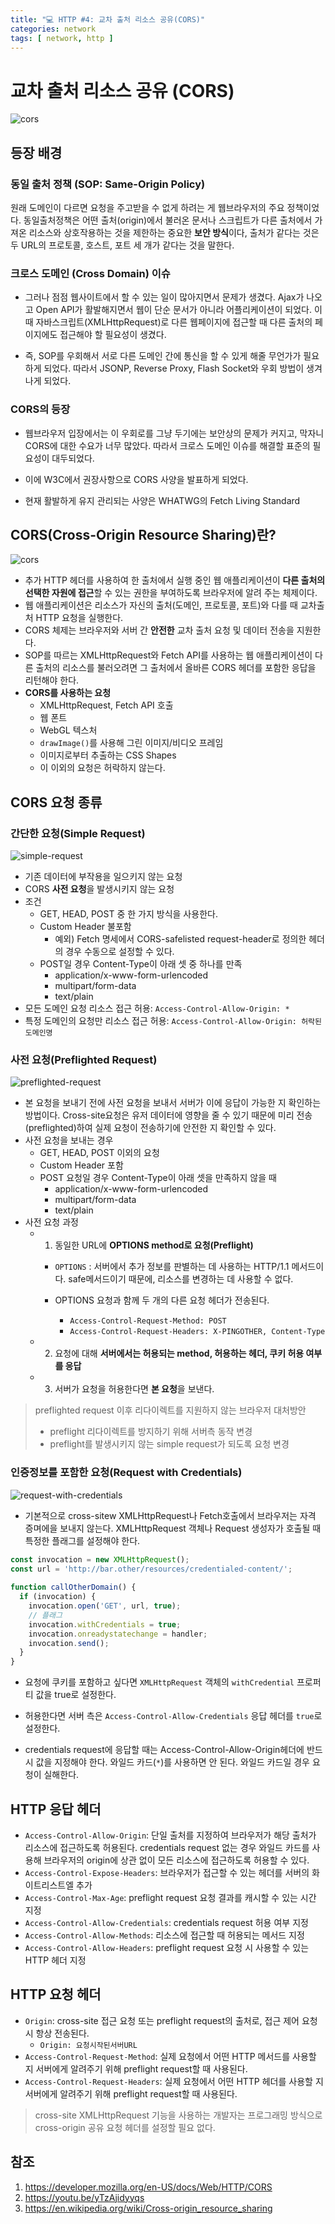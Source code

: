 ```yaml
---
title: "💻 HTTP #4: 교차 출처 리소스 공유(CORS)"
categories: network
tags: [ network, http ]
---
```


# 교차 출처 리소스 공유 (CORS)

![cors](https://upload.wikimedia.org/wikipedia/commons/thumb/c/ca/Flowchart_showing_Simple_and_Preflight_XHR.svg/1024px-Flowchart_showing_Simple_and_Preflight_XHR.svg.png)



## 등장 배경

### 동일 출처 정책 (SOP: Same-Origin Policy)

원래 도메인이 다르면 요청을 주고받을 수 없게 하려는 게 웹브라우저의 주요 정책이었다. 동일출처정책은 어떤 출처(origin)에서 불러온 문서나 스크립트가 다른 출처에서 가져온 리소스와 상호작용하는 것을 제한하는 중요한 **보안 방식**이다, 출처가 같다는 것은 두 URL의 프로토콜, 호스트, 포트 세 개가 같다는 것을 말한다. 



### 크로스 도메인 (Cross Domain) 이슈

- 그러나 점점 웹사이트에서 할 수 있는 일이 많아지면서 문제가 생겼다. Ajax가 나오고 Open API가 활발해지면서 웹이 단순 문서가 아니라 어플리케이션이 되었다. 이때 자바스크립트(XMLHttpRequest)로 다른 웹페이지에 접근할 때 다른 출처의 페이지에도 접근해야 할 필요성이 생겼다.

- 즉, SOP를 우회해서 서로 다른 도메인 간에 통신을 할 수 있게 해줄 무언가가 필요하게 되었다. 따라서 JSONP, Reverse Proxy, Flash Socket와 우회 방법이 생겨나게 되었다. 



### CORS의 등장

- 웹브라우저 입장에서는 이 우회로를 그냥 두기에는 보안상의 문제가 커지고, 막자니 CORS에 대한 수요가 너무 많았다. 따라서 크로스 도메인 이슈를 해결할 표준의 필요성이 대두되었다. 

- 이에 W3C에서 권장사항으로 CORS 사양을 발표하게 되었다. 
- 현재 활발하게 유지 관리되는 사양은 WHATWG의 Fetch Living Standard



## CORS(Cross-Origin Resource Sharing)란?

![cors](https://mdn.mozillademos.org/files/14295/CORS_principle.png)



- 추가 HTTP 헤더를 사용하여 한 출처에서 실행 중인 웹 애플리케이션이 **다른 출처의 선택한 자원에 접근**할 수 있는 권한을 부여하도록 브라우저에 알려 주는 체제이다.
- 웹 애플리케이션은 리소스가 자신의 출처(도메인, 프로토콜, 포트)와 다를 때 교차출처 HTTP 요청을 실행한다. 
- CORS 체제는 브라우저와 서버 간 **안전한** 교차 출처 요청 및 데이터 전송을 지원한다. 
- SOP를 따르는 XMLHttpRequest와 Fetch API를 사용하는 웹 애플리케이션이 다른 출처의 리소스를 불러오려면 그 출처에서 올바른 CORS 헤더를 포함한 응답을 리턴해야 한다.
- **CORS를 사용하는 요청**
  - XMLHttpRequest, Fetch API 호출
  - 웹 폰트
  - WebGL 텍스처
  - `drawImage()`를 사용해 그린 이미지/비디오 프레임
  - 이미지로부터 추출하는 CSS Shapes
  - 이 이외의 요청은 허락하지 않는다.



## CORS 요청 종류

### 간단한 요청(Simple Request)

![simple-request](https://mdn.mozillademos.org/files/17214/simple-req-updated.png)

- 기존 데이터에 부작용을 일으키지 않는 요청
- CORS **사전 요청**을 발생시키지 않는 요청
- 조건
  - GET, HEAD, POST 중 한 가지 방식을 사용한다.
  - Custom Header 불포함
    - 예외) Fetch 명세에서 CORS-safelisted request-header로 정의한 헤더의 경우 수동으로 설정할 수 있다.
  - POST일 경우 Content-Type이 아래 셋 중 하나를 만족
    - application/x-www-form-urlencoded
    - multipart/form-data
    - text/plain
- 모든 도메인 요청 리소스 접근 허용: `Access-Control-Allow-Origin: *`
- 특정 도메인의 요청만 리소스 접근 허용: `Access-Control-Allow-Origin: 허락된도메인명`



### 사전 요청(Preflighted Request)

![preflighted-request](https://mdn.mozillademos.org/files/16753/preflight_correct.png)



- 본 요청을 보내기 전에 사전 요청을 보내서 서버가 이에 응답이 가능한 지 확인하는 방법이다. Cross-site요청은 유저 데이터에 영향을 줄 수 있기 때문에 미리 전송(preflighted)하여 실제 요청이 전송하기에 안전한 지 확인할 수 있다.
- 사전 요청을 보내는 경우
  - GET, HEAD, POST 이외의 요청
  - Custom Header 포함
  - POST 요청일 경우 Content-Type이 아래 셋을 만족하지 않을 때
    - application/x-www-form-urlencoded
    - multipart/form-data
    - text/plain
- 사전 요청 과정
  - 1. 동일한 URL에 **OPTIONS method로 요청(Preflight)**

    - `OPTIONS` : 서버에서 추가 정보를 판별하는 데 사용하는 HTTP/1.1 메서드이다. safe메서드이기 때문에, 리소스를 변경하는 데 사용할 수 없다.

    - OPTIONS 요청과 함께 두 개의 다른 요청 헤더가 전송된다. 

      - `Access-Control-Request-Method: POST`
      - `Access-Control-Request-Headers: X-PINGOTHER, Content-Type`
  - 2. 요청에 대해 **서버에서는 허용되는 method,  허용하는 헤더, 쿠키 허용 여부를 응답**

  - 3. 서버가 요청을 허용한다면 **본 요청**을 보낸다.



> preflighted request 이후 리다이렉트를 지원하지 않는 브라우저 대처방안
>
> - preflight 리다이렉트를 방지하기 위해 서버측 동작 변경
> - preflight를 발생시키지 않는 simple request가 되도록 요청 변경



### 인증정보를 포함한 요청(Request with Credentials)

![request-with-credentials](https://mdn.mozillademos.org/files/17213/cred-req-updated.png)

- 기본적으로 cross-sitew XMLHttpRequest나 Fetch호출에서 브라우저는 자격 증며에을 보내지 않는다. XMLHttpRequest 객체나 Request 생성자가 호출될 때 특정한 플래그를 설정해야 한다. 

```javascript
const invocation = new XMLHttpRequest();
const url = 'http://bar.other/resources/credentialed-content/';
    
function callOtherDomain() {
  if (invocation) {
    invocation.open('GET', url, true);
    // 플래그
    invocation.withCredentials = true;
    invocation.onreadystatechange = handler;
    invocation.send(); 
  }
}
```



- 요청에 쿠키를 포함하고 싶다면 `XMLHttpRequest` 객체의 `withCredential` 프로퍼티 값을 true로 설정한다.

- 허용한다면 서버 측은 `Access-Control-Allow-Credentials` 응답 헤더를 `true`로 설정한다.

- credentials request에 응답할 때는 Access-Control-Allow-Origin헤더에 반드시 값을 지정해야 한다. 와일드 카드(`*`)를 사용하면 안 된다. 와일드 카드일 경우 요청이 실해한다.



## HTTP 응답 헤더

- `Access-Control-Allow-Origin`: 단일 출처를 지정하여 브라우저가 해당 출처가 리소스에 접근하도록 허용된다. credentials request 없는 경우 와일드 카드를 사용해 브라우저의 origin에 상관 없이 모든 리소스에 접근하도록 허용할 수 있다.
- `Access-Control-Expose-Headers`: 브라우저가 접근할 수 있는 헤더를 서버의 화이트리스트엘 추가
- `Access-Control-Max-Age`: preflight request 요청 결과를 캐시할 수 있는 시간 지정
- `Access-Control-Allow-Credentials`: credentials request 허용 여부 지정
- `Access-Control-Allow-Methods`: 리소스에 접근할 때 허용되는 메서드 지정
- `Access-Control-Allow-Headers`: preflight request 요청 시 사용할 수 있는 HTTP 헤더 지정



## HTTP 요청 헤더

- `Origin`: cross-site 접근 요청 또는 preflight request의 출처로, 접근 제어 요청 시 항상 전송된다.
  - `Origin: 요청시작된서버URL`
- `Access-Control-Request-Method`: 실제 요청에서 어떤 HTTP 메서드를 사용할 지 서버에게 알려주기 위해 preflight request할 때 사용된다.
- `Access-Control-Request-Headers`: 실제 요청에서 어떤 HTTP 헤더를 사용할 지 서버에게 알려주기 위해 preflight request할 때 사용된다.

> cross-site XMLHttpRequest 기능을 사용하는 개발자는 프로그래밍 방식으로 cross-origin 공유 요청 헤더를 설정할 필요 없다.



## 참조

1. https://developer.mozilla.org/en-US/docs/Web/HTTP/CORS
2. https://youtu.be/yTzAjidyyqs
3. https://en.wikipedia.org/wiki/Cross-origin_resource_sharing